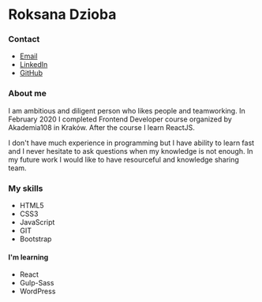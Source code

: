 # Roksana Dzioba

### Contact 
* [Email](roksana.dzioba@gmail.com)
* [LinkedIn](https://www.linkedin.com/in/roksana-dzioba-268a33156/)
* [GitHub](https://github.com/platypuswithoutk)

### About me
I am ambitious and diligent person who likes people and teamworking. In February 2020 I completed Frontend Developer course organized by Akademia108 in Kraków. After the course I learn ReactJS. 
 
I don't have much experience in programming but I have ability to learn fast and I never hesitate to ask questions when my knowledge is not enough. In my future work I would like to have resourceful and knowledge sharing team.

### My skills
* HTML5
* CSS3
* JavaScript
* GIT
* Bootstrap

#### I'm learning
* React 
* Gulp-Sass
* WordPress
